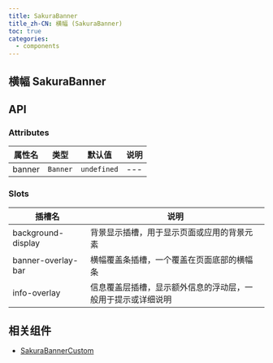 ```yaml
---
title: SakuraBanner
title_zh-CN: 横幅 (SakuraBanner)
toc: true
categories:
  - components
---
```


## 横幅 SakuraBanner

## API

### Attributes

| 属性名 | 类型 | 默认值 | 说明 |
| --- | --- | --- | --- |
| banner | `Banner` | `undefined` | --- |

### Slots

| 插槽名 | 说明 |
| --- | --- |
| background-display | 背景显示插槽，用于显示页面或应用的背景元素 |
| banner-overlay-bar | 横幅覆盖条插槽，一个覆盖在页面底部的横幅条 |
| info-overlay | 信息覆盖层插槽，显示额外信息的浮动层，一般用于提示或详细说明 |

## 相关组件

- [SakuraBannerCustom](/components-custom/SakuraBannerCustom)
